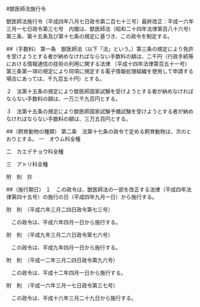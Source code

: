 #獣医師法施行令


獣医師法施行令（平成四年八月七日政令第二百七十三号）最終改正：平成一六年三月一七日政令第三七号　内閣は、獣医師法（昭和二十四年法律第百八十六号）第三条、第十五条及び第十七条の規定に基づき、この政令を制定する。

##（手数料）
第一条　獣医師法（以下「法」という。）第三条の規定により免許を受けようとする者が納めなければならない手数料の額は、二千円（行政手続等における情報通信の技術の利用に関する法律
（平成十四年法律第百五十一号）第三条第一項の規定により同項に規定する電子情報処理組織を使用して申請する場合にあっては、千九百五十円）とする。

２　法第十五条の規定により獣医師国家試験を受けようとする者が納めなければならない手数料の額は、一万三千九百円とする。

３　法第十五条の規定により獣医師国家試験予備試験を受けようとする者が納めなければならない手数料の額は、三万五百円とする。



##（飼育動物の種類）
第二条　法第十七条の政令で定める飼育動物は、次のとおりとする。
一　オウム科全種

二　カエデチョウ科全種

三　アトリ科全種





附　則　抄

##（施行期日）
１　この政令は、獣医師法の一部を改正する法律（平成四年法律第四十五号）の施行の日（平成四年九月一日）から施行する。


附　則　（平成六年三月二四日政令第七三号）


　この政令は、平成六年四月一日から施行する。


附　則　（平成九年三月二六日政令第七六号）


　この政令は、平成九年四月一日から施行する。


附　則　（平成一二年三月二四日政令第九六号）


　この政令は、平成十二年四月一日から施行する。


附　則　（平成一六年三月一七日政令第三七号）


　この政令は、平成十六年三月二十九日から施行する。





